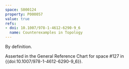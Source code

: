 ```yaml
---
space: S000124
property: P000057
value: true
refs:
- doi: 10.1007/978-1-4612-6290-9_6
  name: Counterexamples in Topology
---
```


By definition.

Asserted in the General Reference Chart for space #127 in
{{doi:10.1007/978-1-4612-6290-9_6}}.
